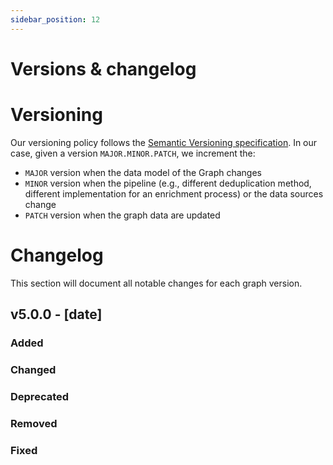 ```yaml
---
sidebar_position: 12
---
```


# Versions & changelog


# Versioning

Our versioning policy follows the [Semantic Versioning specification](https://semver.org/). 
In our case, given a version `MAJOR.MINOR.PATCH`, we increment the:

* `MAJOR` version when the data model of the Graph changes
* `MINOR` version when the pipeline (e.g., different deduplication method, different implementation for an enrichment process) or the data sources change
* `PATCH` version when the graph data are updated


# Changelog

This section will document all notable changes for each graph version.


## v5.0.0 - [date]

### Added

### Changed

### Deprecated

### Removed

### Fixed

